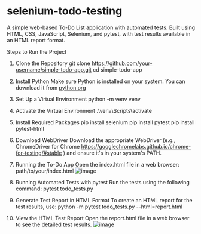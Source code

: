 # selenium-todo-testing
A simple web-based To-Do List application with automated tests. Built using HTML, CSS, JavaScript, Selenium, and pytest, with test results available in an HTML report format.

Steps to Run the Project

1. Clone the Repository
  git clone https://github.com/your-username/simple-todo-app.git
  cd simple-todo-app

2. Install Python Make sure Python is installed on your system. You can download it from [python.org](https://www.python.org/)

3. Set Up a Virtual Environment
   python -m venv venv

4. Activate the Virtual Environment
  .\venv\Scripts\activate

5. Install Required Packages
  pip install selenium
  pip install pytest
  pip install pytest-html

6. Download WebDriver Download the appropriate WebDriver (e.g., ChromeDriver for Chrome https://googlechromelabs.github.io/chrome-for-testing/#stable ) and ensure it's in your system's PATH. 

7. Running the To-Do App Open the index.html file in a web browser:
  path/to/your/index.html
![image](https://github.com/user-attachments/assets/070a8632-1a37-4abc-9dbd-fa50dbb86a20)


9. Running Automated Tests with pytest Run the tests using the following command:
   pytest todo_tests.py

10. Generate Test Report in HTML Format To create an HTML report for the test results, use:
    python -m pytest todo_tests.py --html=report.html

11. View the HTML Test Report Open the report.html file in a web browser to see the detailed test results.
      ![image](https://github.com/user-attachments/assets/30020f94-d835-49a5-aca7-380972bed330)
